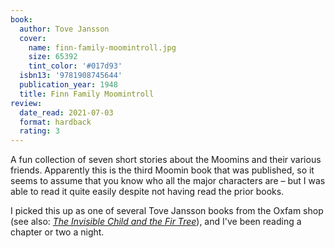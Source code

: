 ```yaml
---
book:
  author: Tove Jansson
  cover:
    name: finn-family-moomintroll.jpg
    size: 65392
    tint_color: '#017d93'
  isbn13: '9781908745644'
  publication_year: 1948
  title: Finn Family Moomintroll
review:
  date_read: 2021-07-03
  format: hardback
  rating: 3
---
```


A fun collection of seven short stories about the Moomins and their various friends.
Apparently this is the third Moomin book that was published, so it seems to assume that you know who all the major characters are – but I was able to read it quite easily despite not having read the prior books.

I picked this up as one of several Tove Jansson books from the Oxfam shop (see also: [*The Invisible Child and the Fir Tree*](/reviews/the-invisible-child-and-the-fir-tree/)), and I've been reading a chapter or two a night.